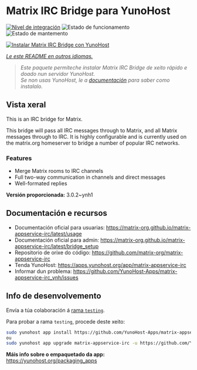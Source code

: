<!--
NOTA: Este README foi creado automáticamente por <https://github.com/YunoHost/apps/tree/master/tools/readme_generator>
NON debe editarse manualmente.
-->

# Matrix IRC Bridge para YunoHost

[![Nivel de integración](https://dash.yunohost.org/integration/matrix-appservice-irc.svg)](https://ci-apps.yunohost.org/ci/apps/matrix-appservice-irc/) ![Estado de funcionamento](https://ci-apps.yunohost.org/ci/badges/matrix-appservice-irc.status.svg) ![Estado de mantemento](https://ci-apps.yunohost.org/ci/badges/matrix-appservice-irc.maintain.svg)

[![Instalar Matrix IRC Bridge con YunoHost](https://install-app.yunohost.org/install-with-yunohost.svg)](https://install-app.yunohost.org/?app=matrix-appservice-irc)

*[Le este README en outros idiomas.](./ALL_README.md)*

> *Este paquete permíteche instalar Matrix IRC Bridge de xeito rápido e doado nun servidor YunoHost.*  
> *Se non usas YunoHost, le a [documentación](https://yunohost.org/install) para saber como instalalo.*

## Vista xeral

This is an IRC bridge for Matrix. 

This bridge will pass all IRC messages through to Matrix, and all Matrix messages through to IRC.
It is highly configurable and is currently used on the matrix.org homeserver to bridge a number of popular IRC networks.

### Features

- Merge Matrix rooms to IRC channels
- Full two-way communication in channels and direct messages
- Well-formated replies


**Versión proporcionada:** 3.0.2~ynh1
## Documentación e recursos

- Documentación oficial para usuarias: <https://matrix-org.github.io/matrix-appservice-irc/latest/usage>
- Documentación oficial para admin: <https://matrix-org.github.io/matrix-appservice-irc/latest/bridge_setup>
- Repositorio de orixe do código: <https://github.com/matrix-org/matrix-appservice-irc>
- Tenda YunoHost: <https://apps.yunohost.org/app/matrix-appservice-irc>
- Informar dun problema: <https://github.com/YunoHost-Apps/matrix-appservice-irc_ynh/issues>

## Info de desenvolvemento

Envía a túa colaboración á [rama `testing`](https://github.com/YunoHost-Apps/matrix-appservice-irc_ynh/tree/testing).

Para probar a rama `testing`, procede deste xeito:

```bash
sudo yunohost app install https://github.com/YunoHost-Apps/matrix-appservice-irc_ynh/tree/testing --debug
ou
sudo yunohost app upgrade matrix-appservice-irc -u https://github.com/YunoHost-Apps/matrix-appservice-irc_ynh/tree/testing --debug
```

**Máis info sobre o empaquetado da app:** <https://yunohost.org/packaging_apps>
